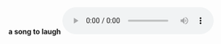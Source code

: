 ﻿<html>
<head>
<title>home page</title>
</head>
<body>

<b> a song to laugh </b>
<audio controls>

<source src=/storage/emulated/0/VidMate/download/Tikatuli.mp3  type=audio/mpeg >

</audio>
</center>
</body>
</html>

